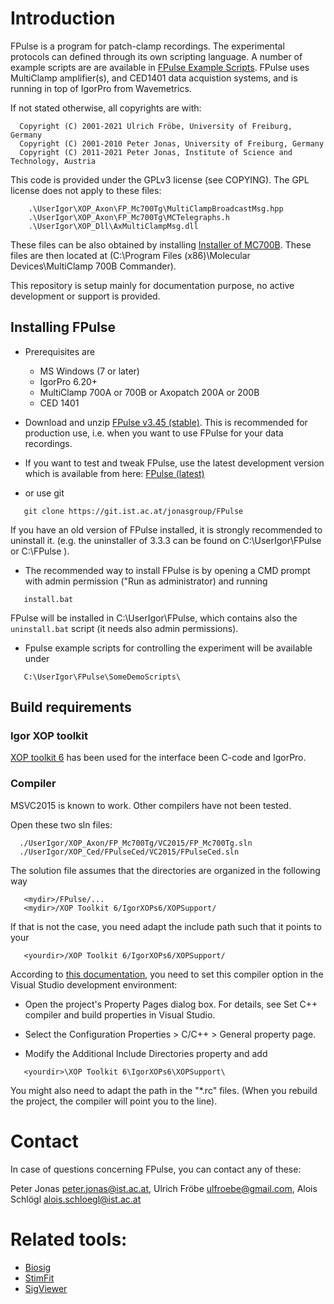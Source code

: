 # Introduction

FPulse is a program for patch-clamp recordings. The experimental protocols can defined through its own scripting language. A number of example scripts are are available in [FPulse Example Scripts](https://git.ist.ac.at/jonasgroup/FPulse/-/tree/master/UserIgor/FPulse/SomeDemoScripts). FPulse uses MultiClamp amplifier(s), and CED1401 data acquistion systems, and is running in top of IgorPro from Wavemetrics.

If not stated otherwise, all copyrights are with:

```
  Copyright (C) 2001-2021 Ulrich Fröbe, University of Freiburg, Germany
  Copyright (C) 2001-2010 Peter Jonas, University of Freiburg, Germany
  Copyright (C) 2011-2021 Peter Jonas, Institute of Science and Technology, Austria
```

This code is provided under the GPLv3 license (see COPYING). The GPL license does not apply to these files:

```
	.\UserIgor\XOP_Axon\FP_Mc700Tg\MultiClampBroadcastMsg.hpp
	.\UserIgor\XOP_Axon\FP_Mc700Tg\MCTelegraphs.h
	.\UserIgor\XOP_Dll\AxMultiClampMsg.dll
```

These files can be also obtained by installing [Installer of MC700B](http://axograph.com/installers/MultiClamp_2_1_0_16.exe). These files are then located at (C:\Program Files (x86)\Molecular Devices\MultiClamp 700B Commander).

This repository is setup mainly for documentation purpose, no active development or support is provided.


## Installing FPulse
* Prerequisites are
	- MS Windows (7 or later)
	- IgorPro 6.20+
	- MultiClamp 700A or 700B  or  Axopatch 200A or 200B
	- CED 1401

* Download and unzip [FPulse v3.45 (stable)](https://git.ist.ac.at/jonasgroup/FPulse/-/archive/v3.45/FPulse-v3.45.zip). This is recommended for production use, i.e. when you want to use FPulse for your data recordings.

* If you want to test and tweak FPulse, use the latest development version which is available from here:
[FPulse (latest)](https://git.ist.ac.at/jonasgroup/FPulse/-/archive/master/FPulse-master.zip)

* or use git

```
   git clone https://git.ist.ac.at/jonasgroup/FPulse
```

If you have an old version of FPulse installed, it is strongly recommended to uninstall it. (e.g. the uninstaller of 3.3.3 can be found on C:\UserIgor\FPulse or C:\FPulse ).

* The recommended way to install FPulse is by opening a CMD prompt with admin permission ("Run as administrator) and running

```
   install.bat
```
FPulse will be installed in C:\UserIgor\FPulse, which contains also the ```uninstall.bat``` script (it needs also admin permissions).


* Fpulse example scripts for controlling the experiment will be available under

```
   C:\UserIgor\FPulse\SomeDemoScripts\
```


## Build requirements

### Igor XOP toolkit

[XOP toolkit 6](https://www.wavemetrics.com/products/xoptoolkit "XOP toolkit 6") has been used for the interface been C-code and IgorPro.

[1]: https://www.wavemetrics.com/products/xoptoolkit "XOP toolkit"


### Compiler
   MSVC2015 is known to work. Other compilers have not been tested.


Open these two sln files:

```
  ./UserIgor/XOP_Axon/FP_Mc700Tg/VC2015/FP_Mc700Tg.sln
  ./UserIgor/XOP_Ced/FPulseCed/VC2015/FPulseCed.sln
```

The solution file assumes that the directories are organized in the following way

```
   <mydir>/FPulse/...
   <mydir>/XOP Toolkit 6/IgorXOPs6/XOPSupport/
```

If that is not the case, you need adapt the include path such that it points to your

```
   <yourdir>/XOP Toolkit 6/IgorXOPs6/XOPSupport/
```


According to [this documentation](https://docs.microsoft.com/en-us/cpp/build/reference/i-additional-include-directories?view=msvc-160), you need to set this compiler option in the Visual Studio development environment:

- Open the project's Property Pages dialog box. For details, see Set C++ compiler and build properties in Visual Studio.

- Select the Configuration Properties > C/C++ > General property page.

- Modify the Additional Include Directories property and add 
```
   <yourdir>\XOP Toolkit 6\IgorXOPs6\XOPSupport\
```

You might also need to adapt the path in the "*.rc" files. (When you rebuild the project, the compiler will point you to the line). 


# Contact
In case of questions concerning FPulse, you can contact any of these: 

  Peter Jonas <peter.jonas@ist.ac.at>,
  Ulrich Fröbe <ulfroebe@gmail.com>,
  Alois Schlögl <alois.schloegl@ist.ac.at>


# Related tools:
* [Biosig](https://biosig.sourceforge.io/)
* [StimFit](http://stimfit.org)
* [SigViewer](https://github.com/cbrnr/sigviewer)



